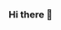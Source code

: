 ### Hi there 👋

<!--
**SivashangariSivakumaran/SivashangariSivakumaran** is a ✨ _special_ ✨ repository because its `README.md` (this file) appears on your GitHub profile.

Here are some ideas to get you started:

- 😃 I’m Sivashangari, a final year undergraduate from Department of Computer Science and Engineering, University of Moratuwa.
- 📫 How to reach me: sivashangari.18@cse.mrt.ac.lk
-->
